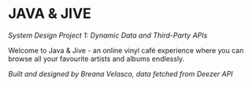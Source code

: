 # JAVA & JIVE
*System Design Project 1: Dynamic Data and Third-Party APIs*

Welcome to Java & Jive - an online vinyl café experience where you can browse all your favourite artists and albums endlessly.



*Built and designed by Breana Velasco, data fetched from Deezer API*
